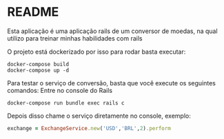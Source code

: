 # README

Esta aplicação é uma aplicação rails de um conversor de moedas, na qual utilizo para treinar minhas habilidades com rails

O projeto está dockerizado por isso para rodar basta executar: 

```docker
docker-compose build
docker-compose up -d
```

Para testar o serviço de conversão, basta que você execute os seguintes comandos: 
Entre no console do Rails
```docker
docker-compose run bundle exec rails c
```
Depois disso chame o serviço diretamente no console, exemplo:
``` ruby
exchange = ExchangeService.new('USD','BRL',2).perform
```
